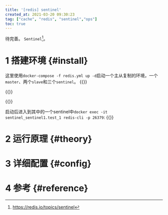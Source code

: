 ```yaml
---
title: '[redis] sentinel'
created_at: 2021-03-20 09:30:23
tag: ["cache", "redis", "sentinel","ops"]
toc: true
---
```


待完善。
`Sentinel`[^sentinel]。

# 1 搭建环境 {#install}

这里使用`docker-compose -f redis.yml up -d`启动一个主从复制的环境，一个`master`、两个`slave`和三个`sentinel`。
{{<highlight-file path="redis.yml" lang="yml" hide="true">}}

{{<highlight-file path="Dockerfile" lang="dockerfile" hide="true">}}

{{<highlight-file path="sentinel.conf" lang="ini" hide="true">}}

启动后进入到其中的一个sentinel中`docker exec -it sentinel_sentinel1.test_1 redis-cli -p 26379`:
{{<highlight-file title="SENTINEL master master1" path="sentinel.26379" lang="sh" hide="true">}}

# 2 运行原理 {#theory}
# 3 详细配置 {#config}

# 4 参考 {#reference}

[^sentinel]:<https://redis.io/topics/sentinel>